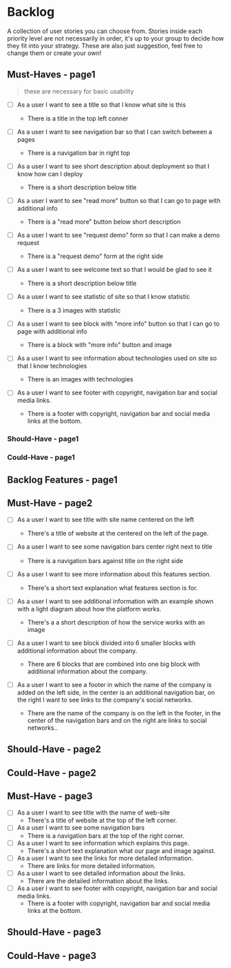 # Backlog

A collection of user stories you can choose from. Stories inside each priority
level are not necessarily in order, it's up to your group to decide how they fit
into your strategy. These are also just suggestion, feel free to change them or
create your own!

## Must-Haves - page1

> these are necessary for basic usability

- [ ] As a user I want to see a title so that I know what site is this

  - There is a title in the top left conner

- [ ] As a user I want to see navigation bar so that I can switch between a
      pages

  - There is a navigation bar in right top

- [ ] As a user I want to see short description about deployment so that I know
      how can I deploy

  - There is a short description below title

- [ ] As a user I want to see "read more" button so that I can go to page with
      additional info

  - There is a "read more" button below short description

- [ ] As a user I want to see "request demo" form so that I can make a demo
      request

  - There is a "request demo" form at the right side

- [ ] As a user I want to see welcome text so that I would be glad to see it

  - There is a short description below title

- [ ] As a user I want to see statistic of site so that I know statistic

  - There is a 3 images with statistic

- [ ] As a user I want to see block with "more info" button so that I can go to
      page with additional info

  - There is a block with "more info" button and image

- [ ] As a user I want to see information about technologies used on site so
      that I know technologies

  - There is an images with technologies

- [ ] As a user I want to see footer with copyright, navigation bar and social
      media links.

  - There is a footer with copyright, navigation bar and social media links at
    the bottom.

### Should-Have - page1

### Could-Have - page1

## Backlog Features - page1

## Must-Have - page2

- [ ] As a user I want to see title with site name centered on the left

  - There's a title of website at the centered on the left of the page.

- [ ] As a user I want to see some navigation bars center right next to title

  - There is a navigation bars against title on the right side

- [ ] As a user I want to see more information about this features section.

  - There's a short text explanation what features section is for.

- [ ] As a user I want to see additional information with an example shown with
      a light diagram about how the platform works.

  - There's a a short description of how the service works with an image

- [ ] As a user I want to see block divided into 6 smaller blocks with
      additional information about the company.

  - There are 6 blocks that are combined into one big block with additional
    information about the company.

- [ ] As a user I want to see a footer in which the name of the company is added
      on the left side, in the center is an additional navigation bar, on the
      right I want to see links to the company's social networks.
  - There are the name of the company is on the left in the footer, in the
    center of the navigation bars and on the right are links to social
    networks..

## Should-Have - page2

## Could-Have - page2

## Must-Have - page3

- [ ] As a user I want to see title with the name of web-site
  - There's a title of website at the top of the left corner.
- [ ] As a user I want to see some navigation bars
  - There is a navigation bars at the top of the right corner.
- [ ] As a user I want to see information which explains this page.
  - There's a short text explanation what our page and image against.
- [ ] As a user I want to see the links for more detailed information.
  - There are links for more detailed information.
- [ ] As a user I want to see detailed information about the links.
  - There are the detailed information about the links.
- [ ] As a user I want to see footer with copyright, navigation bar and social
      media links.
  - There is a footer with copyright, navigation bar and social media links at
    the bottom.

## Should-Have - page3

## Could-Have - page3
